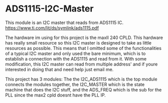 # ADS1115-I2C-Master
This module is an I2C master that reads from ADS1115 IC.
https://www.ti.com/lit/ds/symlink/ads1115.pdf

The hardware im using for this project is the maxII 240 CPLD. This hardware has really small resource so this I2C master is designed to take as little resources as possible. This means that I omitted some of the functionalities of a typical I2C master and only used the bare minimum, which is to establish a connection with the ADS1115 and read from it. With some modification, this I2C master can read from multiple address' and if youre interested in doing that and need help just email me.

This project has 3 modules: The the I2C_ADS1115 which is the top module connects the modules together, the I2C_MASTER which is the state machine that does the I2C stuff, and the ADS_FREQ which is the sub for the PLL since the max2 cpld doesnt have the PLL IP.



